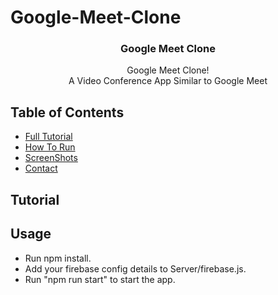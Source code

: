 # Google-Meet-Clone
<p align="center"> 
  <h3 align="center">Google Meet Clone</h3>

  <p align="center">
    Google Meet Clone!
    <br />  
     A Video Conference App Similar to Google Meet
    <br />
  </p>
</p>

<!-- TABLE OF CONTENTS -->
## Table of Contents

* [Full Tutorial](#tutorial)   
* [How To Run](#usage) 
* [ScreenShots](#demo) 
* [Contact](#contact)

<!-- tutorial -->
## Tutorial  


<!-- Prerequisites -->
## Usage
* Run npm install.
* Add your firebase config details to Server/firebase.js. 
* Run "npm run start" to start the app. 
 






